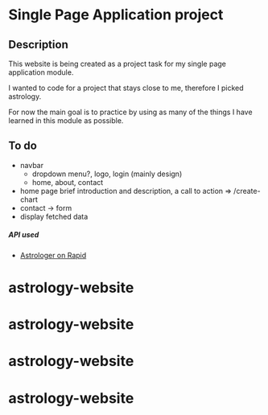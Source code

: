 # Single Page Application project

## Description

This website is being created as a project task for my single page application module.

I wanted to code for a project that stays close to me, therefore I picked astrology.

For now the main goal is to practice by using as many of the things I have learned in this module as possible.

## To do

- navbar
  - dropdown menu?, logo, login (mainly design)
  - home, about, contact
- home page brief introduction and description, a call to action => /create-chart
- contact -> form
- display fetched data

##### API used

- [Astrologer on Rapid](https://rapidapi.com/gbattaglia/api/astrologer)
# astrology-website
# astrology-website
# astrology-website
# astrology-website
